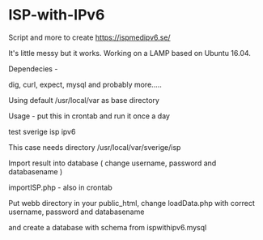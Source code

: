 # ISP-with-IPv6
Script and more to create https://ispmedipv6.se/

It's little messy but it works. Working on a LAMP based on Ubuntu 16.04.

Dependecies -

dig, curl, expect, mysql and probably more.....

Using default /usr/local/var as base directory

Usage - put this in crontab and run it once a day

test sverige isp ipv6

This case needs directory /usr/local/var/sverige/isp

Import result into database ( change username, password and databasename )

importISP.php - also in crontab

Put webb directory in your public_html, change loadData.php with correct username, password and databasename

and create a database with schema from ispwithipv6.mysql



